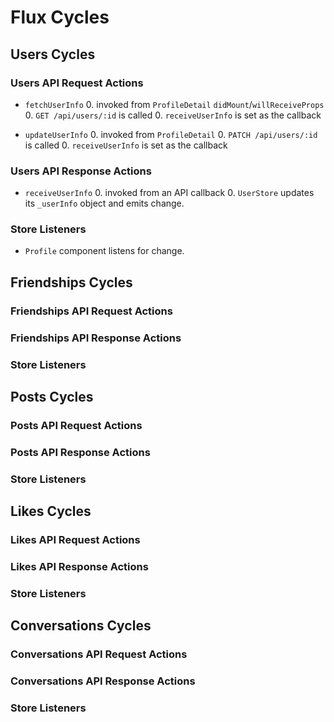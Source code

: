 # Flux Cycles

## Users Cycles

### Users API Request Actions

  * `fetchUserInfo`
    0. invoked from `ProfileDetail` `didMount`/`willReceiveProps`
    0. `GET /api/users/:id` is called
    0. `receiveUserInfo` is set as the callback

  * `updateUserInfo`
    0. invoked from `ProfileDetail`
    0. `PATCH /api/users/:id` is called
    0. `receiveUserInfo` is set as the callback

### Users API Response Actions

  * `receiveUserInfo`
    0. invoked from an API callback
    0. `UserStore` updates its `_userInfo` object and emits change.

### Store Listeners

  * `Profile` component listens for change.

## Friendships Cycles

### Friendships API Request Actions

### Friendships API Response Actions

### Store Listeners

## Posts Cycles

### Posts API Request Actions

### Posts API Response Actions

### Store Listeners

## Likes Cycles

### Likes API Request Actions

### Likes API Response Actions

### Store Listeners

## Conversations Cycles

### Conversations API Request Actions

### Conversations API Response Actions

### Store Listeners

